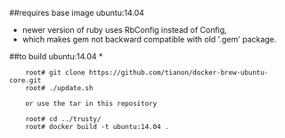 ##requires base image ubuntu:14.04
 * newer version of ruby uses RbConfig instead of Config,
 * which makes gem not backward compatible with old '.gem' package.

##to build ubuntu:14.04
 *  

		root# git clone https://github.com/tianon/docker-brew-ubuntu-core.git
		root# ./update.sh
		
		or use the tar in this repository
		
		root# cd ../trusty/
		root# docker build -t ubuntu:14.04 .
